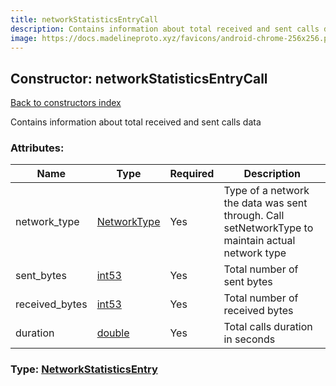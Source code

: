 ```yaml
---
title: networkStatisticsEntryCall
description: Contains information about total received and sent calls data
image: https://docs.madelineproto.xyz/favicons/android-chrome-256x256.png
---
```

## Constructor: networkStatisticsEntryCall  
[Back to constructors index](index.md)



Contains information about total received and sent calls data

### Attributes:

| Name     |    Type       | Required | Description |
|----------|---------------|----------|-------------|
|network\_type|[NetworkType](../types/NetworkType.md) | Yes|Type of a network the data was sent through. Call setNetworkType to maintain actual network type|
|sent\_bytes|[int53](../types/int53.md) | Yes|Total number of sent bytes|
|received\_bytes|[int53](../types/int53.md) | Yes|Total number of received bytes|
|duration|[double](../types/double.md) | Yes|Total calls duration in seconds|



### Type: [NetworkStatisticsEntry](../types/NetworkStatisticsEntry.md)


